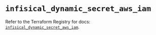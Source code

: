 # `infisical_dynamic_secret_aws_iam`

Refer to the Terraform Registry for docs: [`infisical_dynamic_secret_aws_iam`](https://registry.terraform.io/providers/infisical/infisical/0.15.41/docs/resources/dynamic_secret_aws_iam).
